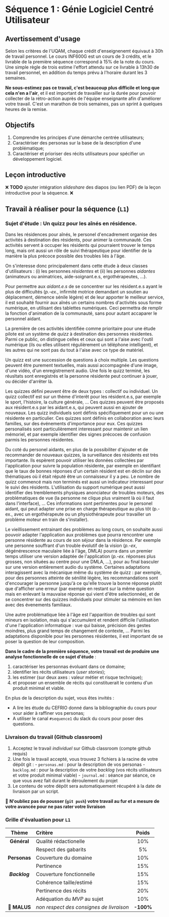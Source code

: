 # Séquence 1 : Génie Logiciel Centré Utilisateur

## Avertissement d'usage

Selon les critères de l'UQAM, chaque crédit d'enseignenemt équivaut à 30h de travail personnel. Le cours INF600G est un cours de 3 crédits, et le livrable de la première séquence correspond à 15% de la note du cours. Une simple règle de trois estime l'effort attendu sur ce livrable à 13h30 de travail personnel, en addition du temps prévu à l'horaire durant les 3 semaines.

**Ne sous-estimez pas ce travail, c'est beaucoup plus difficile et long que cela n'en a l'air**, et il est important de travailler sur la durée pour pouvoir collecter de la rétro-action auprès de l'équipe enseignante afin d'améliorer votre travail. C'est un marathon de trois semaines, pas un sprint à quelques heures de la remise.

## Objectifs

  1. Comprendre les principes d'une démarche centrée utilisateurs;
  2. Caractériser des personas sur la base de la description d'une problématique;
  3. Caractériser et prioriser des récits utilisateurs pour spécifier un développement logiciel.

## Leçon introductive

:x: **TODO** ajouter intégration _slideshare_ des diapos (ou lien PDF) de la leçon introductive pour la séquence. :x:

## Travail à réaliser pour la séquence (`L1`)

### Sujet d'étude : Un quizz pour les aînés en résidence.

Dans les résidences pour aînés, le personel d'encadrement organise des activités à destination des résidents, pour animer la communauté. Ces activités servent à occuper les résidents qui pourraient trouver le temps long, mais ont aussi un rôle de suivi thérapeutique pour identifier de la manière la plus précoce possible des troubles liés à l'âge.

On s'interesse donc principalement  dans cette étude à deux classes d'utilisateurs : (i) les personnes _résidentes_ et (ii) les personnes _aidantes_ (animateurs ou animatrices, aide-soignant.e.s, ergothérapeutes, ...).

Pour permettre aux _aidant.e.s_ de se concentrer sur les résident.e.s ayant le plus de difficultés (_p.-ex._, infirmité motrice demandant un soutien au déplacement, démence sénile légère) et de leur apporter le meilleur service, il est souhaité fournir aux aînés un certains nombres d'activités sous forme numérique, en utilisant des tablettes numériques. Ceci permettra de remplir la fonction d'animation de la communauté, sans pour autant accaparer le personnel aidant.

La première de ces activités identifiée comme prioritaire pour une étude pilote est un système de _quizz_ à destination des personnes résidentes. Parmi ce public, on distingue celles et ceux qui sont a l'aise avec l'outil numérique (ils ou elles utilisent régulièrement un téléphone intelligent), et les autres qui ne sont pas du tout à l'aise avec ce type de matériel.

Un quizz est une succession de questions à choix multiple. Les questions peuvent être purement textuelles, mais aussi accompagnée d'une image, d'une vidéo, d'un enregistrement audio. Une fois le quizz terminé, les réusltats sont enregistrés et la personne résidente peut continuer à jouer, ou décider d'arrêter là.

Les quizzes défini peuvent être de deux types : collectif ou individuel. Un quizz collectif est sur un thème d'interêt pour les résident.e.s, par exemple le sport, l'histoire, la culture générale, ... Ces quizzes peuvent être proposés aux résident.e.s par les aidant.e.s, qui peuvent aussi en ajouter de nouveaux. Les quizz individuels sont définis spécifiquement pour un ou une résidente en particulier. Ces quizzes sont définis en collaboration avec leurs familles, sur des événements d'importance pour eux. Ces quizzes personalisés sont particulièrement interessant pour maintenir un lien mémoriel, et par exemple identifier des signes précoces de confusion parmis les personnes résidentes.

Du coté du personel aidants, en plus de la possibiliter d'ajouter et de recommander de nouveaux quizzes, la surveillance des résidents est très importante. Ils espèrent pouvoir utiliser les données collectées par l'application pour suivre la population résidente, par exemple en identifiant que le taux de bonnes réponses d'un certain résident est en déclin sur des thématiques où il était réputé être un connaisseur il y a peu.  Le nombre de quizz commencé mais non terminés est aussi un indicateur interessant pour le suivi des résidents. L'utilisation du support numérique peut aussi identifier des tremblements physiques anonciateur de troubles moteurs, des problématiques de vue (la personne ne clique plus vraiment là où il faut dans l'interface), ... Ces informations sont pertinentes pour le personel aidant, qui peut adapter une prise en charge thérapeutique au plus tôt (p.-ex., avec un ergothérapeute ou un physiothérapeute pour travailler un problème moteur en train de s'installer).

Le vieillissement entrainant des problèmes au long cours, on souhaite aussi pouvoir adapter l'application aux problèmes que pourra rencontrer une personne résidente au cours de son séjour dans la résidence. Par exemple une personne souffrant d'un trouble évolutif de la vision  (_p.-ex_, dégénérescence maculaire liée à l'âge, DMLA) pourra dans un premier temps utiliser une version adaptée de l'application (_p.-ex._ réponses plus grosses, non situées au centre pour une DMLA, ...), pour au final basculer sur une version entièrement audio du système. Certaines adaptations interagissent avec la mécanique même du système de quizz : par exemple, pour des personnes atteinte de sénilité légère, les recommandations sont d'encourager la personne jusqu'à ce qu'elle trouve la bonne réponse plutôt que d'afficher une erreur (par exemple en restant sur la même question mais en enlevant la mauvaise réponse qui vient d'être selectionnée), et de se concentrer sur des quizzes individuels pour stimuler sa mémoire en lien avec des évenements familiaux.

Une autre problématique liée à l'âge est l'apparition de troubles qui sont mineurs en isolation, mais qui s'accumulent et rendent difficile l'utilisation d'une l'application informatique : vue qui baisse, précision des gestes moindres, plus grand temps de changement de contexte, ... Parmi les adaptations disponible pour les personnes résidentes, il est important de se poser la question de leur composition.

**Dans le cadre de la première séquence, votre travail est de produire une analyse fonctionnelle de ce sujet d'étude** :

  1. caractériser les personnas évoluant dans ce domaine;
  2. identifier les récits utilisateurs (_user stories_);
  3. les estimer (sur deux axes : valeur métier et risque technique);
  4. et proposer un ensemble de récits qui constituerait le contenu d'un produit minimal et viable.

En plus de la description du sujet, vous êtes invités :

  - A lire les étude du CEFRIO donné dans la bibliographie du cours pour vour aider à raffiner vos personas;
  - A utiliser le canal `#sequence1` du slack du cours pour poser des questions.


### Livraison du travail (Github classroom)

  1. Acceptez le travail _individuel_ sur Github classroom (compte github requis)
  2. Une fois le travail accepté, vous trouvez 3 fichiers à la racine de votre dépôt git :
    - `personas.md` : pour la description de vos personas
    - `backlog.md` : pour la description de votre _backlog_ (vos récits utilisateurs et votre produit minimal viable)
    - `journal.md` : séance par séance, ce que vous avez fait durant le déroulement du projet
  3. Le contenu de votre dépôt sera automatiquement récupéré à la date de livraison par un script.

:rotating_light: **N'oubliez pas de pousser (`git push`) votre travail au fur et a mesure de votre avancée pour ne pas rater votre livraison**

### Grille d'évaluation pour `L1`

| Thème         | Critère                      | Poids |
| :---:         | :---                         | :---: |
| **Général**   | Qualité rédactionelle        | 10%   |
|               | Respect des gabarits         | 5%    |
| **Personas**  | Couverture du domaine        | 10%   |
|               | Pertinence                   | 15%   |
| **_Backlog_** | Couverture fonctionnelle     | 15%   |
|               | Cohérence taille/estimé      | 15%   |
|               | Pertinence des récits        | 20%   |
|               | Adéquation du _MVP_ au sujet | 10%   |
| :rotating_light: **MALUS**     | _non respect des consignes de livraison_ | **-100%** |

